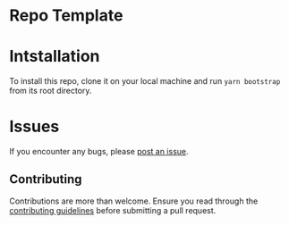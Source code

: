 # Repo Template

# Intstallation

To install this repo, clone it on your local machine and run `yarn bootstrap` from its root directory.

# Issues

If you encounter any bugs, please [post an issue](https://github.com/DanMad/repo-template/issues/new).

## Contributing

Contributions are more than welcome. Ensure you read through the [contributing guidelines](https://github.com/DanMad/repo-template/blob/main/CONTRIBUTING.md) before submitting a pull request.
